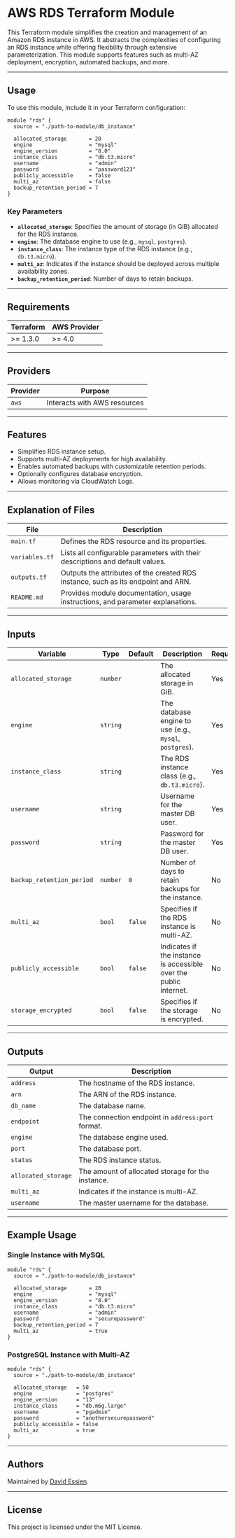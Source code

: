 # AWS RDS Terraform Module

This Terraform module simplifies the creation and management of an Amazon RDS instance in AWS. It abstracts the complexities of configuring an RDS instance while offering flexibility through extensive parameterization. This module supports features such as multi-AZ deployment, encryption, automated backups, and more.

---

## Usage

To use this module, include it in your Terraform configuration:

```hcl
module "rds" {
  source = "./path-to-module/db_instance"

  allocated_storage       = 20
  engine                  = "mysql"
  engine_version          = "8.0"
  instance_class          = "db.t3.micro"
  username                = "admin"
  password                = "password123"
  publicly_accessible     = false
  multi_az                = false
  backup_retention_period = 7
}
```

### Key Parameters

- **`allocated_storage`**: Specifies the amount of storage (in GiB) allocated for the RDS instance.
- **`engine`**: The database engine to use (e.g., `mysql`, `postgres`).
- **`instance_class`**: The instance type of the RDS instance (e.g., `db.t3.micro`).
- **`multi_az`**: Indicates if the instance should be deployed across multiple availability zones.
- **`backup_retention_period`**: Number of days to retain backups.

---

## Requirements

| **Terraform** | **AWS Provider** |
| ------------- | ---------------- |
| >= 1.3.0      | >= 4.0           |

---

## Providers

| **Provider** | **Purpose**                  |
| ------------ | ---------------------------- |
| `aws`        | Interacts with AWS resources |

---

## Features

- Simplifies RDS instance setup.
- Supports multi-AZ deployments for high availability.
- Enables automated backups with customizable retention periods.
- Optionally configures database encryption.
- Allows monitoring via CloudWatch Logs.

---

## Explanation of Files

| **File**       | **Description**                                                                   |
| -------------- | --------------------------------------------------------------------------------- |
| `main.tf`      | Defines the RDS resource and its properties.                                      |
| `variables.tf` | Lists all configurable parameters with their descriptions and default values.     |
| `outputs.tf`   | Outputs the attributes of the created RDS instance, such as its endpoint and ARN. |
| `README.md`    | Provides module documentation, usage instructions, and parameter explanations.    |

---

## Inputs

| **Variable**              | **Type** | **Default** | **Description**                                                   | **Required** |
| ------------------------- | -------- | ----------- | ----------------------------------------------------------------- | ------------ |
| `allocated_storage`       | `number` |             | The allocated storage in GiB.                                     | Yes          |
| `engine`                  | `string` |             | The database engine to use (e.g., `mysql`, `postgres`).           | Yes          |
| `instance_class`          | `string` |             | The RDS instance class (e.g., `db.t3.micro`).                     | Yes          |
| `username`                | `string` |             | Username for the master DB user.                                  | Yes          |
| `password`                | `string` |             | Password for the master DB user.                                  | Yes          |
| `backup_retention_period` | `number` | `0`         | Number of days to retain backups for the instance.                | No           |
| `multi_az`                | `bool`   | `false`     | Specifies if the RDS instance is multi-AZ.                        | No           |
| `publicly_accessible`     | `bool`   | `false`     | Indicates if the instance is accessible over the public internet. | No           |
| `storage_encrypted`       | `bool`   | `false`     | Specifies if the storage is encrypted.                            | No           |

---

## Outputs

| **Output**          | **Description**                                   |
| ------------------- | ------------------------------------------------- |
| `address`           | The hostname of the RDS instance.                 |
| `arn`               | The ARN of the RDS instance.                      |
| `db_name`           | The database name.                                |
| `endpoint`          | The connection endpoint in `address:port` format. |
| `engine`            | The database engine used.                         |
| `port`              | The database port.                                |
| `status`            | The RDS instance status.                          |
| `allocated_storage` | The amount of allocated storage for the instance. |
| `multi_az`          | Indicates if the instance is multi-AZ.            |
| `username`          | The master username for the database.             |

---

## Example Usage

### Single Instance with MySQL

```hcl
module "rds" {
  source = "./path-to-module/db_instance"

  allocated_storage       = 20
  engine                  = "mysql"
  engine_version          = "8.0"
  instance_class          = "db.t3.micro"
  username                = "admin"
  password                = "securepassword"
  backup_retention_period = 7
  multi_az                = true
}
```

### PostgreSQL Instance with Multi-AZ

```hcl
module "rds" {
  source = "./path-to-module/db_instance"

  allocated_storage   = 50
  engine              = "postgres"
  engine_version      = "13"
  instance_class      = "db.m6g.large"
  username            = "pgadmin"
  password            = "anothersecurepassword"
  publicly_accessible = false
  multi_az            = true
}
```

---

## Authors

Maintained by [David Essien](https://davidessien.com).

---

## License

This project is licensed under the MIT License.
